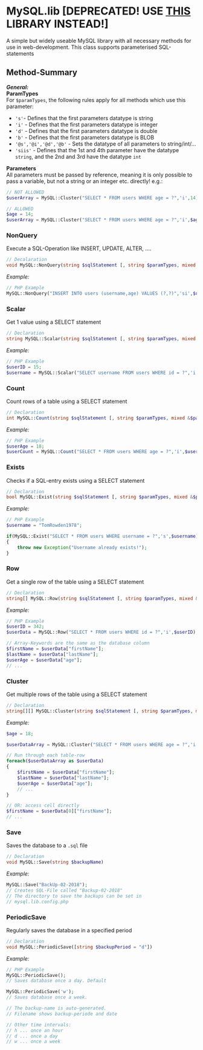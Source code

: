 

# MySQL.lib [DEPRECATED! USE [THIS](https://github.com/TobiHatti/SQL-Wrapper-Classes/tree/master/Finished/PHP) LIBRARY INSTEAD!]

A simple but widely useable MySQL library with all necessary methods for use in web-development. This class supports parameterised SQL-statements

## Method-Summary

**_General:_**<br />
**ParamTypes**<br />
For `$paramTypes`, the following rules apply for all methods which use this parameter:
- `'s'`- Defines that the first parameters datatype is string
- `'i'` - Defines that the first parameters datatype is integer
- `'d'` - Defines that the first parameters datatype is double
- `'b'` - Defines that the first parameters datatype is BLOB
- `'@s','@i','@d','@b'` - Sets the datatype of all parameters to string/int/...
- `'siis'` - Defines that the 1st and 4th parameter have the datatype `string`, and the 2nd and 3rd have the datatype `int`

**Parameters**<br />
All parameters must be passed by reference, meaning it is only possible to<br />
pass a variable, but not a string or an integer etc. directly!
e.g.:
```php
// NOT ALLOWED
$userArray = MySQL::Cluster("SELECT * FROM users WHERE age = ?",'i',14);

// ALLOWED
$age = 14;
$userArray = MySQL::Cluster("SELECT * FROM users WHERE age = ?",'i',$age);
```

### NonQuery
Execute a SQL-Operation like INSERT, UPDATE, ALTER, ....<br />
```php
// Decalaration
void MySQL::NonQuery(string $sqlStatement [, string $paramTypes, mixed &$parameters...])
```
*Example:*
```php
// PHP Example
MySQL::NonQuery("INSERT INTO users (username,age) VALUES (?,?)",'si',$username,$age);
```


### Scalar
Get 1 value using a SELECT statement<br />
```php
// Declaration
string MySQL::Scalar(string $sqlStatement [, string $paramTypes, mixed &$parameters...])
```
*Example:*
```php
// PHP Example
$userID = 15;
$username = MySQL::Scalar("SELECT username FROM users WHERE id = ?",'i',$userID);
```

### Count
Count rows of a table using a SELECT statement<br />

```php
// Declaration
int MySQL::Count(string $sqlStatement [, string $paramTypes, mixed &$parameters...])
```
*Example:*
```php
// PHP Example
$userAge = 18;
$userCount = MySQL::Count("SELECT * FROM users WHERE age = ?",'i',$userAge);
```

### Exists
Checks if a SQL-entry exists using a SELECT statement<br />

```php
// Declaration
bool MySQL::Exist(string $sqlStatement [, string $paramTypes, mixed &$parameters...])
```
*Example:*
```php
// PHP Example
$username = "TomRowden1978";

if(MySQL::Exist("SELECT * FROM users WHERE username = ?",'s',$username))
{
	throw new Exception("Username already exists!");
}
```
### Row
Get a single row of the table using a SELECT statement<br />
```php
// Declaration
string[] MySQL::Row(string $sqlStatement [, string $paramTypes, mixed &$parameters...])
```
*Example:*
```php
// PHP Example
$userID = 342;
$userData = MySQL::Row("SELECT * FROM users WHERE id = ?",'i',$userID);

// Array-Keywords are the same as the database column
$firstName = $userData["firstName"];
$lastName = $userData["lastName"];
$userAge = $userData["age"];
// ...
```
### Cluster
Get multiple rows of the table using a SELECT statement<br />
```php
// Declaration
string[][] MySQL::Cluster(string $sqlStatement [, string $paramTypes, mixed &$parameters...])
```
*Example:*
```php
$age = 18;

$userDataArray = MySQL::Cluster("SELECT * FROM users WHERE age = ?",'i',$age);

// Run through each table-row
foreach($userDataArray as $userData)
{
	$firstName = $userData["firstName"];
	$lastName = $userData["lastName"];
	$userAge = $userData["age"];
	// ...
}

// OR: access cell directly
$firstName = $userData[0]["firstName"];
// ...
```

### Save
Saves the database to a `.sql` file<br />
```php
// Declaration
void MySQL::Save(string $backupName)
```
*Example:*
```php
MySQL::Save("BackUp-02-2018");
// Creates SQL-File called "Backup-02-2018"
// The directory to save the backups can be set in
// mysql.lib.config.php
```

### PeriodicSave
Regularly saves the database in a specified period<br />
```php
// Declaration
void MySQL::PeriodicSave([string $backupPeriod = "d"])
```
*Example:*
```php
// PHP Example
MySQL::PeriodicSave();
// Saves database once a day. Default

MySQL::PeriodicSave('w');
// Saves database once a week.

// The backup-name is auto-generated.
// Filename shows backup-periode and date

// Other time intervals:
// h ... once an hour
// d ... once a day
// w ... once a week
```


